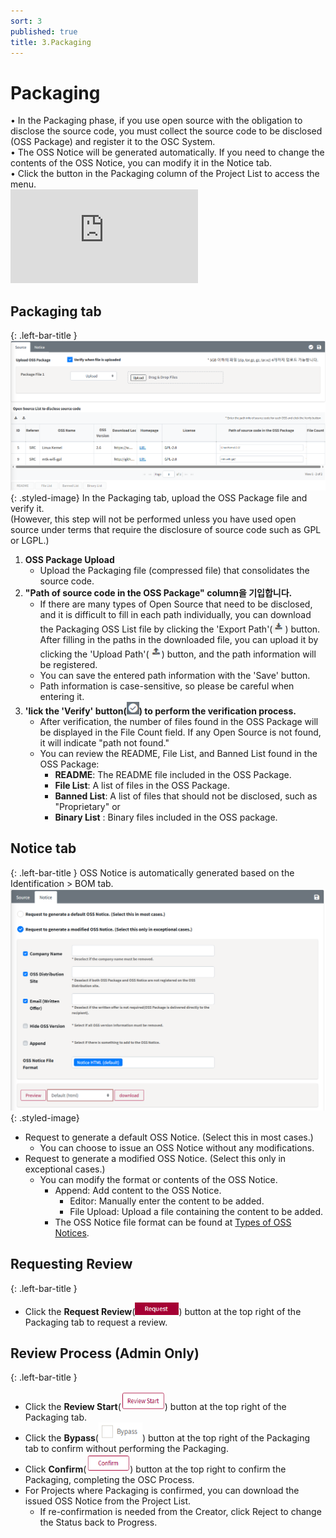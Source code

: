 ```yaml
---
sort: 3 
published: true
title: 3.Packaging 
---
```


# Packaging
<div class="note">
• In the Packaging phase, if you use open source with the obligation to disclose the source code, you must collect the source code to be disclosed (OSS Package) and register it to the OSC System.<br>
• The OSS Notice will be generated automatically. If you need to change the contents of the OSS Notice, you can modify it in the Notice tab.<br>
• Click the button in the Packaging column of the Project List to access the menu.<br>
</div>  
<div class="youtube-container">
<iframe src="https://www.youtube.com/embed/H4CPBzUOn7M" title="OSS Package & OSS Notice 생성" frameborder="0" allow="accelerometer; autoplay; clipboard-write; encrypted-media; gyroscope; picture-in-picture" allowfullscreen></iframe>
</div>

## Packaging tab
{: .left-bar-title }
![prj](images/3_project_packaging_upload.PNG){: .styled-image}
In the Packaging tab, upload the OSS Package file and verify it.  
(However, this step will not be performed unless you have used open source under terms that require the disclosure of source code such as GPL or LGPL.)  
1. **OSS Package Upload**
    - Upload the Packaging file (compressed file) that consolidates the source code.  
2. **"Path of source code in the OSS Package" column을 기입합니다.**
    - If there are many types of Open Source that need to be disclosed, and it is difficult to fill in each path individually, you can download the Packaging OSS List file by clicking the 'Export Path'(<img src="images/3_packaging_export_path.png" width="20" height="20" />) button. After filling in the paths in the downloaded file, you can upload it by clicking the 'Upload Path'(<img src="images/3_packaging_upload_path.png" width="20" height="20" />) button, and the path information will be registered.  
    - You can save the entered path information with the 'Save' button.  
    - Path information is case-sensitive, so please be careful when entering it.  
3. **'lick the 'Verify' button(<img src="images/3_packaging_verify.png" width="20" height="20" />) to perform the verification process.**
    - After verification, the number of files found in the OSS Package will be displayed in the File Count field. If any Open Source is not found, it will indicate "path not found."  
    - You can review the README, File List, and Banned List found in the OSS Package:  
        - **README**:  The README file included in the OSS Package.
        - **File List**: A list of files in the OSS Package.
        - **Banned List**:  A list of files that should not be disclosed, such as "Proprietary" or  
        - **Binary List** : Binary files included in the OSS package.  

## Notice tab
{: .left-bar-title }
OSS Notice is automatically generated based on the Identification > BOM tab.  
![prj](images/3_project_packaging_notice.PNG){: .styled-image}

- Request to generate a default OSS Notice. (Select this in most cases.)
    - You can choose to issue an OSS Notice without any modifications.  
- Request to generate a modified OSS Notice. (Select this only in exceptional cases.)  
    - You can modify the format or contents of the OSS Notice.  
        - Append: Add content to the OSS Notice.
            - Editor: Manually enter the content to be added.
            - File Upload: Upload a file containing the content to be added.
        - The OSS Notice file format can be found at [Types of OSS Notices](../../../tips/2_project/4_oss_notice/).

## Requesting Review
{: .left-bar-title } 
- Click the **Request Review**(<img src="images/request.png" width="70" height="20" />) button at the top right of the Packaging tab to request a review.  

## Review Process (Admin Only)
{: .left-bar-title } 
- Click the **Review Start**(<img src="images/review_start.png" width="70" height="30" />) button at the top right of the Packaging tab. 
- Click the **Bypass**(<img src="images/3_packaging_bypass.png" width="70" height="30" />) button at the top right of the Packaging tab to confirm without performing the Packaging.  
- Click **Confirm**(<img src="images/confirm.png" width="70" height="30" />) button at the top right to confirm the Packaging, completing the OSC Process.  
- For Projects where Packaging is confirmed, you can download the issued OSS Notice from the Project List.  
    - If re-confirmation is needed from the Creator, click Reject to change the Status back to Progress.  